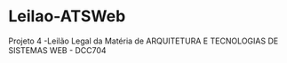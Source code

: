 # Leilao-ATSWeb
Projeto 4 -Leilão Legal da Matéria de ARQUITETURA E TECNOLOGIAS DE SISTEMAS WEB - DCC704
